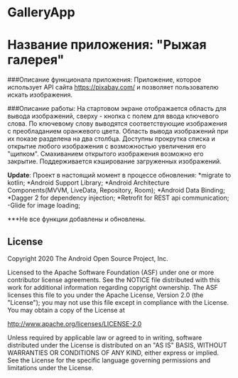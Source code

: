 # GalleryApp
Название приложения: "Рыжая галерея"
====================================

###Описание функционала приложения:
Приложение, которое использует API сайта https://pixabay.com/ и позволяет пользователю искать изображения.

###Описание работы:
На стартовом экране отображается область для вывода изображений, сверху - кнопка с полем для ввода ключевого слова.
По ключевому слову выводятся соответствующие изображения с преобладанием оранжевого цвета.
Область вывода изображений при их показе разделена на два столбца.
Доступны прокрутка списка и открытие любого изображения с возможностью увеличения его "щипком".
Смахиванием открытого изображения возможно его закрытие.
Поддерживается кэширование загруженных изображений.

**Update**:
Проект в настоящий момент в процессе обновления: 
*migrate to kotlin; 
*Android Support Library; 
*Android Architecture Components(MVVM, LiveData, Repository, Room); 
*Android Data Binding; 
*Dagger 2 for dependency injection; 
*Retrofit for REST api communication;
-Glide for image loading;

***Не все функции добавлены и обновлены.


License
-------

Copyright 2020 The Android Open Source Project, Inc.

Licensed to the Apache Software Foundation (ASF) under one or more contributor license agreements. See the NOTICE file distributed with this work for additional information regarding copyright ownership. The ASF licenses this file to you under the Apache License, Version 2.0 (the "License"); you may not use this file except in compliance with the License. You may obtain a copy of the License at

http://www.apache.org/licenses/LICENSE-2.0

Unless required by applicable law or agreed to in writing, software distributed under the License is distributed on an "AS IS" BASIS, WITHOUT WARRANTIES OR CONDITIONS OF ANY KIND, either express or implied. See the License for the specific language governing permissions and limitations under the License.

